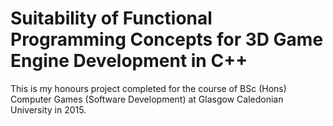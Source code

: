 Suitability of Functional Programming Concepts for 3D Game Engine Development in C++
==

This is my honours project completed for the course of BSc (Hons) Computer Games (Software Development) at Glasgow Caledonian University in 2015.
